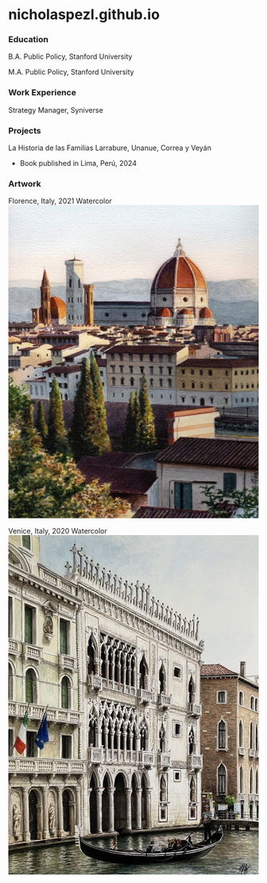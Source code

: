 # nicholaspezl.github.io
### Education
B.A. Public Policy, Stanford University

M.A. Public Policy, Stanford University

### Work Experience
Strategy Manager, Syniverse

### Projects
La Historia de las Familias Larrabure, Unanue, Correa y Veyán
- Book published in Lima, Perú, 2024

### Artwork
Florence, Italy, 2021
Watercolor
![Florence Italy 2021](/docs/assets/Florence.JPG)  

Venice, Italy, 2020
Watercolor
![Venice Italy 2020](/docs/assets/Venice.jpg)

